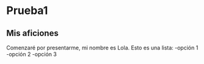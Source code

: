 # Prueba1
##  Mis aficiones
Comenzaré por presentarme, mi nombre es Lola.
Esto es una lista:
-opción 1
-opción 2
-opción 3
